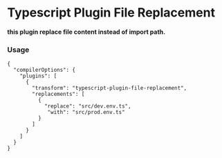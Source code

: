 Typescript Plugin File Replacement
====

**this plugin replace file content instead of import path.**

### Usage

```jsonc
{
  "compilerOptions": {
    "plugins": [
      {
        "transform": "typescript-plugin-file-replacement",
        "replacements": [
          {
            "replace": "src/dev.env.ts",
             "with": "src/prod.env.ts"
          }
        ]
      }
    ]
  }
}
```
